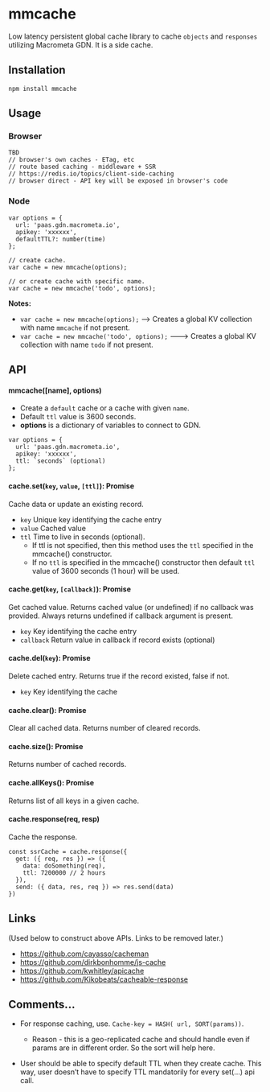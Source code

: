 # mmcache

Low latency persistent global cache library to cache `objects` and `responses` utilizing Macrometa GDN. It is a side cache.

## Installation

```
npm install mmcache
```

## Usage

### Browser
```
TBD
// browser's own caches - ETag, etc
// route based caching - middleware + SSR
// https://redis.io/topics/client-side-caching
// browser direct - API key will be exposed in browser's code
```

### Node
```
var options = {
  url: 'paas.gdn.macrometa.io',
  apikey: 'xxxxxx',
  defaultTTL?: number(time)
};

// create cache. 
var cache = new mmcache(options);

// or create cache with specific name.
var cache = new mmcache('todo', options);
```

**Notes:**

* `var cache = new mmcache(options);` --> Creates a global KV collection with name `mmcache` if not present.
* `var cache = new mmcache('todo', options);` ---> Creates a global KV collection with name `todo` if not present.

## API

#### mmcache([name], options)

* Create a `default` cache or a cache with given `name`.
* Default `ttl` value is 3600 seconds.
* **options** is a dictionary of variables to connect to GDN.

```
var options = {
  url: 'paas.gdn.macrometa.io',
  apikey: 'xxxxxx',
  ttl: `seconds` (optional)
};
```

#### cache.set(`key`, `value`, `[ttl]`): Promise

Cache data or update an existing record.

* `key` Unique key identifying the cache entry
* `value` Cached value  
* `ttl` Time to live in seconds (optional). 
  * If ttl is not specified, then this method uses the `ttl` specified in the mmcache() constructor. 
  * If no `ttl` is specified in the mmcache() constructor then default `ttl` value of 3600 seconds (1 hour) will be used.

#### cache.get(`key`, `[callback]`): Promise

Get cached value. Returns cached value (or undefined) if no callback was provided. Always returns undefined if callback argument is present.

* `key` Key identifying the cache entry
* `callback` Return value in callback if record exists (optional)

#### cache.del(`key`): Promise

Delete cached entry. Returns true if the record existed, false if not.

* `key` Key identifying the cache

#### cache.clear(): Promise

Clear all cached data. Returns number of cleared records.

#### cache.size(): Promise
                
Returns number of cached records.

#### cache.allKeys(): Promise
Returns list of all keys in a given cache.

#### cache.response(req, resp)

Cache the response.

```
const ssrCache = cache.response({
  get: ({ req, res }) => ({
    data: doSomething(req),
    ttl: 7200000 // 2 hours
  }),
  send: ({ data, res, req }) => res.send(data)
})
```

## Links
(Used below to construct above APIs. Links to be removed later.)

* https://github.com/cayasso/cacheman
* https://github.com/dirkbonhomme/js-cache
* https://github.com/kwhitley/apicache
* https://github.com/Kikobeats/cacheable-response



## Comments...

* For response caching, use. `Cache-key = HASH( url, SORT(params))`. 
  * Reason - this is a geo-replicated cache and should handle even if params are in different order. So the sort will help here.

* User should be able to specify default TTL when they create cache. This way, user doesn’t have to specify TTL mandatorily for every set(...) api call.
